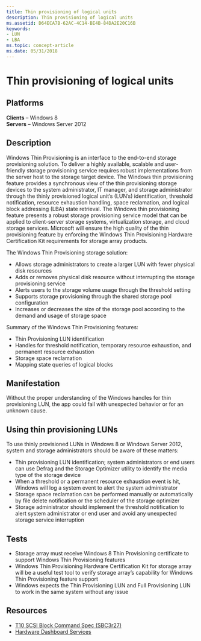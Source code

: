 ```yaml
---
title: Thin provisioning of logical units
description: Thin provisioning of logical units
ms.assetid: D64ECA7B-62AC-4C14-BE4B-84DA2E20C16B
keywords:
- LUN
- LBA
ms.topic: concept-article
ms.date: 05/31/2018
---
```


# Thin provisioning of logical units

## Platforms

**Clients** – Windows 8  
**Servers** – Windows Server 2012  


## Description

Windows Thin Provisioning is an interface to the end-to-end storage provisioning solution. To deliver a highly available, scalable and user-friendly storage provisioning service requires robust implementations from the server host to the storage target device. The Windows thin provisioning feature provides a synchronous view of the thin provisioning storage devices to the system administrator, IT manager, and storage administrator through the thinly provisioned logical unit’s (LUN’s) identification, threshold notification, resource exhaustion handling, space reclamation, and logical block addressing (LBA) state retrieval. The Windows thin provisioning feature presents a robust storage provisioning service model that can be applied to client-server storage systems, virtualization storage, and cloud storage services. Microsoft will ensure the high quality of the thin provisioning feature by enforcing the Windows Thin Provisioning Hardware Certification Kit requirements for storage array products.

The Windows Thin Provisioning storage solution:

-   Allows storage administrators to create a larger LUN with fewer physical disk resources
-   Adds or removes physical disk resource without interrupting the storage provisioning service
-   Alerts users to the storage volume usage through the threshold setting
-   Supports storage provisioning through the shared storage pool configuration
-   Increases or decreases the size of the storage pool according to the demand and usage of storage space

Summary of the Windows Thin Provisioning features:

-   Thin Provisioning LUN identification
-   Handles for threshold notification, temporary resource exhaustion, and permanent resource exhaustion
-   Storage space reclamation
-   Mapping state queries of logical blocks

## Manifestation

Without the proper understanding of the Windows handles for thin provisioning LUN, the app could fail with unexpected behavior or for an unknown cause.

## Using thin provisioning LUNs

To use thinly provisioned LUNs in Windows 8 or Windows Server 2012, system and storage administrators should be aware of these matters:

-   Thin provisioning LUN identification; system administrators or end users can use Defrag and the Storage Optimizer utility to identify the media type of the storage device
-   When a threshold or a permanent resource exhaustion event is hit, Windows will log a system event to alert the system administrator
-   Storage space reclamation can be performed manually or automatically by file delete notification or the scheduler of the storage optimizer
-   Storage administrator should implement the threshold notification to alert system administrator or end user and avoid any unexpected storage service interruption

## Tests

-   Storage array must receive Windows 8 Thin Provisioning certificate to support Windows Thin Provisioning features
-   Windows Thin Provisioning Hardware Certification Kit for storage array will be a useful test tool to verify storage array’s capability for Windows Thin Provisioning feature support
-   Windows expects the Thin Provisioning LUN and Full Provisioning LUN to work in the same system without any issue

## Resources

-   [T10 SCSI Block Command Spec (SBC3r27)](https://www.t10.org/cgi-bin/ac.pl?t=f&f=sbc3r27.pdf)
-   [Hardware Dashboard Services](/windows-hardware/drivers/dashboard/)

 

 
